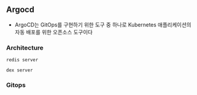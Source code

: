 ##  Argocd
- ArgoCD는 GitOps를 구현하기 위한 도구 중 하나로 Kubernetes 애플리케이션의 자동 배포를 위한 오픈소스 도구이다

### Architecture

`redis server`

`dex server`

### Gitops